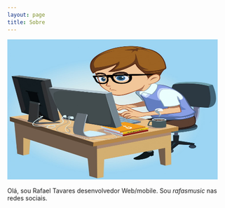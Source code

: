 ```yaml
---
layout: page
title: Sobre
---
```


<img src="/public/dev.jpg" alt="color photo ftl" width="480" height="320" />

<p>Olá, sou Rafael Tavares desenvolvedor Web/mobile.  Sou <em>rafasmusic</em> nas redes sociais.</p>
